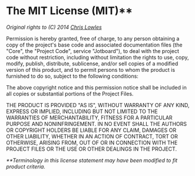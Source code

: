 # The MIT License (MIT)**

_Original rights to (C) 2014 [Chris Lowles](https://github.com/ChrisHazFun)_

Permission is hereby granted, free of charge, to any person obtaining a copy of the project's base code and associated documentation files (the "Core", the "Project Code", service "Jotboard"), to deal with the project code without restriction, including without limitation the rights to use, copy, modify, publish, distribute, sublicense, and/or sell copies of a modified version of this product, and to permit persons to whom the product is furnished to do so, subject to the following conditions:

The above copyright notice and this permission notice shall be included in all copies or substantial portions of the Project Files.

THE PRODUCT IS PROVIDED "AS IS", WITHOUT WARRANTY OF ANY KIND, EXPRESS OR IMPLIED, INCLUDING BUT NOT LIMITED TO THE WARRANTIES OF MERCHANTABILITY, FITNESS FOR A PARTICULAR PURPOSE AND NONINFRINGEMENT. IN NO EVENT SHALL THE AUTHORS OR COPYRIGHT HOLDERS BE LIABLE FOR ANY CLAIM, DAMAGES OR OTHER LIABILITY, WHETHER IN AN ACTION OF CONTRACT, TORT OR OTHERWISE, ARISING FROM, OUT OF OR IN CONNECTION WITH THE PROJECT FILES OR THE USE OR OTHER DEALINGS IN THE PROJECT.

_**Terminology in this license statement may have been modified to fit product criteria._